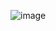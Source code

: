 ![image](https://user-images.githubusercontent.com/65006579/120909039-e8d76880-c670-11eb-846c-1cb14deb7d9d.png)


 
